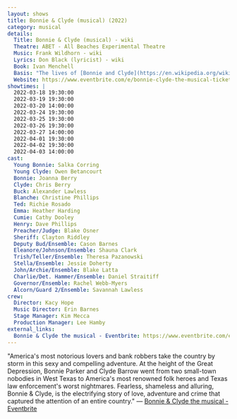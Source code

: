 ```yaml
---
layout: shows
title: Bonnie & Clyde (musical) (2022)
category: musical
details:
  Title: Bonnie & Clyde (musical) - wiki
  Theatre: ABET - All Beaches Experimental Theatre
  Music: Frank Wildhorn - wiki
  Lyrics: Don Black (lyricist) - wiki
  Book: Ivan Menchell
  Basis: "The lives of [Bonnie and Clyde](https://en.wikipedia.org/wiki/Bonnie_and_Clyde)"
  Website: https://www.eventbrite.com/e/bonnie-clyde-the-musical-tickets-168951437297
showtimes: |
  2022-03-18 19:30:00
  2022-03-19 19:30:00
  2022-03-20 14:00:00
  2022-03-24 19:30:00
  2022-03-25 19:30:00
  2022-03-26 19:30:00
  2022-03-27 14:00:00
  2022-04-01 19:30:00
  2022-04-02 19:30:00
  2022-04-03 14:00:00
cast:
  Young Bonnie: Salka Corring
  Young Clyde: Owen Betancourt
  Bonnie: Joanna Berry
  Clyde: Chris Berry
  Buck: Alexander Lawless
  Blanche: Christine Phillips
  Ted: Richie Rosado
  Emma: Heather Harding
  Cumie: Cathy Dooley
  Henry: Dave Phillips
  Preacher/Judge: Blake Osner
  Sheriff: Clayton Riddley
  Deputy Bud/Ensemble: Cason Barnes
  Eleanore/Johnson/Ensemble: Shauna Clark
  Trish/Teller/Ensemble: Theresa Pazanowski
  Stella/Ensemble: Jessie Doherty
  John/Archie/Ensemble: Blake Latta
  Charlie/Det. Hammer/Ensemble: Daniel Straitiff
  Governor/Ensemble: Rachel Webb-Myers
  Alcorn/Guard 2/Ensemble: Savannah Lawless
crew:
  Director: Kacy Hope
  Music Director: Erin Barnes
  Stage Manager: Kim Mecca
  Production Manager: Lee Hamby
external_links:
  Bonnie & Clyde the musical - Eventbrite: https://www.eventbrite.com/e/bonnie-clyde-the-musical-tickets-168951437297
---
```

"America's most notorious lovers and bank robbers take the country by storm in this sexy and compelling adventure. At the height of the Great Depression, Bonnie Parker and Clyde Barrow went from two small-town nobodies in West Texas to America's most renowned folk heroes and Texas law enforcement's worst nightmares. Fearless, shameless and alluring, Bonnie & Clyde, is the electrifying story of love, adventure and crime that captured the attention of an entire country." — [Bonnie & Clyde the musical - Eventbrite](https://www.eventbrite.com/e/bonnie-clyde-the-musical-tickets-168951437297)